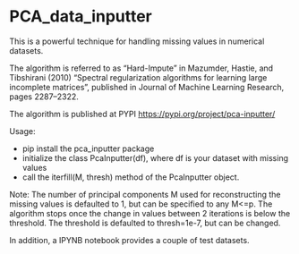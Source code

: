 # PCA_data_inputter
This is a powerful technique for handling missing values in numerical datasets.

The algorithm is referred to as “Hard-Impute” in Mazumder, Hastie, and Tibshirani (2010) 
“Spectral regularization algorithms for learning large incomplete matrices”, published in Journal of 
Machine Learning Research, pages 2287–2322.

The algorithm is published at PYPI https://pypi.org/project/pca-inputter/

Usage:
- pip install the pca_inputter package
- initialize the class PcaInputter(df), where df is your dataset with missing values
- call the iterfill(M, thresh) method of the PcaInputter object. 

Note: 
The number of principal components M used for reconstructing the missing values is defaulted to 1, 
but can be specified to any M<=p. The algorithm stops once the change in values between 2 iterations 
is below the threshold. The threshold is defaulted to thresh=1e-7, but can be changed.

In addition, a IPYNB notebook provides a couple of test datasets.

